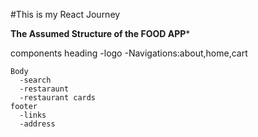 #This is my React Journey


**The Assumed Structure of the FOOD APP***

components
    heading
      -logo
      -Navigations:about,home,cart

    Body
      -search 
      -restaraunt 
      -restaurant cards
    footer
      -links
      -address
